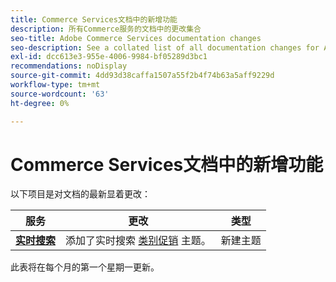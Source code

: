 ```yaml
---
title: Commerce Services文档中的新增功能
description: 所有Commerce服务的文档中的更改集合
seo-title: Adobe Commerce Services documentation changes
seo-description: See a collated list of all documentation changes for Adobe Commerce Services and integration services.
exl-id: dcc613e3-955e-4006-9984-bf05289d3bc1
recommendations: noDisplay
source-git-commit: 4dd93d38caffa1507a55f2b4f74b63a5aff9229d
workflow-type: tm+mt
source-wordcount: '63'
ht-degree: 0%

---
```


# Commerce Services文档中的新增功能

以下项目是对文档的最新显着更改：

| 服务 | 更改 | 类型 |
| -- | -- | -- |
| [**实时搜索**](../live-search/guide-overview.md) | 添加了实时搜索 [类别促销](https://experienceleague.adobe.com/docs/commerce-merchant-services/live-search/category-merch.html) 主题。 | 新建主题 |

此表将在每个月的第一个星期一更新。
